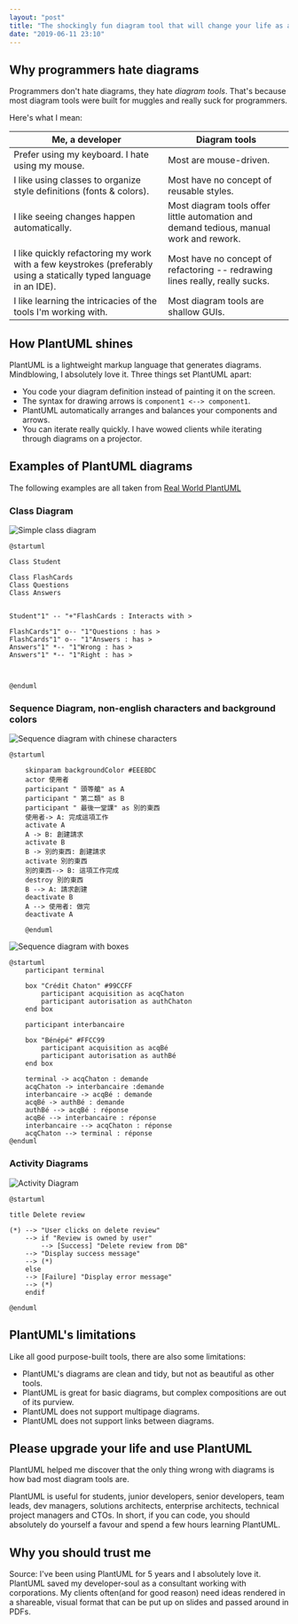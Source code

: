 ```yaml
---
layout: "post"
title: "The shockingly fun diagram tool that will change your life as a programmer: PlantUML"
date: "2019-06-11 23:10"
---
```


## Why programmers hate diagrams

Programmers don't hate diagrams, they hate *diagram tools*. That's because most diagram tools were built for muggles and really suck for programmers.

Here's what I mean:

Me, a developer  |  Diagram tools
--|--
Prefer using my keyboard. I hate using my mouse.  |  Most are mouse-driven.
I like using classes to organize style definitions (fonts & colors). |  Most have no concept of reusable styles.
I like seeing changes happen automatically.  |  Most diagram tools offer little automation and demand tedious, manual work and rework.
I like quickly refactoring my work with a few keystrokes (preferably using a statically typed language in an IDE). | Most have no concept of refactoring -- redrawing lines really, really sucks.
I like learning the intricacies of the tools I'm working with.  |  Most diagram tools are shallow GUIs.

## How PlantUML shines

PlantUML is a lightweight markup language that generates diagrams. Mindblowing, I absolutely love it. Three things set PlantUML apart:
* You code your diagram definition instead of painting it on the screen.
* The syntax for drawing arrows is `component1 <--> component1`.
* PlantUML automatically arranges and balances your components and arrows.
* You can iterate really quickly. I have wowed clients while iterating through diagrams on a projector.

## Examples of PlantUML diagrams

The following examples are all taken from [Real World PlantUML][9fd06373]
### Class Diagram


![Simple class diagram](/images/2019/06/simple-class-diagram.png)

```PlantUML
@startuml

Class Student

Class FlashCards
Class Questions
Class Answers


Student"1" -- "+"FlashCards : Interacts with >

FlashCards"1" o-- "1"Questions : has >
FlashCards"1" o-- "1"Answers : has >
Answers"1" *-- "1"Wrong : has >
Answers"1" *-- "1"Right : has >



@enduml
```

### Sequence Diagram, non-english characters and background colors
![Sequence diagram with chinese characters](/images/2019/06/sequence-diagram-with-chinese-characters.png)

```PlantUML
@startuml

    skinparam backgroundColor #EEEBDC
    actor 使用者
    participant " 頭等艙" as A
    participant " 第二類" as B
    participant " 最後一堂課" as 別的東西
    使用者-> A: 完成這項工作
    activate A
    A -> B: 創建請求
    activate B
    B -> 別的東西: 創建請求
    activate 別的東西
    別的東西--> B: 這項工作完成
    destroy 別的東西
    B --> A: 請求創建
    deactivate B
    A --> 使用者: 做完
    deactivate A

    @enduml
```
![Sequence diagram with boxes](/images/2019/06/sequence-diagram-with-boxes.png)

```plantuml
@startuml
	participant terminal

	box "Crédit Chaton" #99CCFF
		participant acquisition as acqChaton
		participant autorisation as authChaton
	end box

	participant interbancaire

	box "Bénépé" #FFCC99
		participant acquisition as acqBé
		participant autorisation as authBé
	end box

	terminal -> acqChaton : demande
	acqChaton -> interbancaire :demande
	interbancaire -> acqBé : demande
	acqBé -> authBé : demande
	authBé --> acqBé : réponse
	acqBé --> interbancaire : réponse
	interbancaire --> acqChaton : réponse
	acqChaton --> terminal : réponse
@enduml
```

### Activity Diagrams

![Activity Diagram](/images/2019/06/activity-diagram.png)

```plantuml
@startuml

title Delete review

(*) --> "User clicks on delete review"
    --> if "Review is owned by user"
    	--> [Success] "Delete review from DB"
	--> "Display success message"
	--> (*)    
    else
	--> [Failure] "Display error message"
	--> (*)
    endif

@enduml
```

## PlantUML's limitations

Like all good purpose-built tools, there are also some limitations:
* PlantUML's diagrams are clean and tidy, but not as beautiful as other tools.
* PlantUML is great for basic diagrams, but complex compositions are out of its purview.
* PlantUML does not support multipage diagrams.
* PlantUML does not support links between diagrams.

## Please upgrade your life and use PlantUML

PlantUML helped me discover that the only thing wrong with diagrams is how bad most diagram tools are.

PlantUML is useful for students, junior developers, senior developers, team leads, dev managers, solutions architects, enterprise architects, technical project managers and CTOs. In short, if you can code, you should absolutely do yourself a favour and spend a few hours learning PlantUML.

## Why you should trust me

Source: I've been using PlantUML for 5 years and I absolutely love it. PlantUML saved my developer-soul as a consultant working with corporations. My clients often(and for good reason) need ideas rendered in a shareable, visual format that can be put up on slides and passed around in PDFs.

[9fd06373]: https://real-world-plantuml.com "Real World PlantUML"
